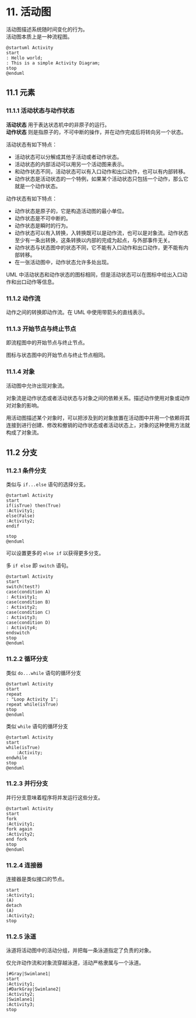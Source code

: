 # 11. 活动图

活动图描述系统随时间变化的行为。  
活动图本质上是一种流程图。  

```plantUML
@startuml Activity
start
: Hello world;
: This is a simple Activity Diagram;
stop
@enduml
```

## 11.1 元素

### 11.1.1 活动状态与动作状态

**活动状态** 用于表达状态机中的非原子的运行。  
**动作状态** 则是指原子的，不可中断的操作，并在动作完成后将转向另一个状态。  

活动状态有如下特点：  

* 活动状态可以分解成其他子活动或者动作状态。
* 活动状态的内部活动可以用另一个活动图来表示。
* 和动作状态不同，活动状态可以有入口动作和出口动作，也可以有内部转移。
* 动作状态是活动状态的一个特例，如果某个活动状态只包括一个动作，那么它就是一个动作状态。

动作状态有如下特点：  

* 动作状态是原子的，它是构造活动图的最小单位。
* 动作状态是不可中断的。
* 动作状态是瞬时的行为。
* 动作状态可以有入转换，入转换既可以是动作流，也可以是对象流。动作状态至少有一条出转换，这条转换以内部的完成为起点，与外部事件无关。
* 动作状态与状态图中的状态不同，它不能有入口动作和出口动作，更不能有内部转移。
* 在一张活动图中，动作状态允许多处出现。

UML 中活动状态和动作状态的图标相同，但是活动状态可以在图标中给出入口动作和出口动作等信息。  

### 11.1.2 动作流

动作之间的转换即动作流。在 UML 中使用带箭头的直线表示。  

### 11.1.3 开始节点与终止节点

即流程图中的开始节点与终止节点。  

图标与状态图中的开始节点与终止节点相同。  

### 11.1.4 对象

活动图中允许出现对象流。  

对象流是动作状态或者活动状态与对象之间的依赖关系。描述动作使用对象或动作对对象的影响。

用活动图描述某个对象时，可以把涉及到的对象放置在活动图中并用一个依赖将其连接到进行创建、修改和撤销的动作状态或者活动状态上，对象的这种使用方法就构成了对象流。  

## 11.2 分支

### 11.2.1 条件分支

类似与 `if...else` 语句的选择分支。  

```PlantUML
@startuml Activity
start
if(isTrue) then(True)
:Activity1;
else(False)
:Activity2;
endif

stop
@enduml
```

可以设置更多的 `else if` 以获得更多分支。  

多 `if else` 即 `switch` 语句。  

```PlantUML
@startuml Activity
start
switch(test?)
case(condition A)
: Activity1;
case(condition B)
: Activity2;
case(condition C)
: Activity3;
case(condition D)
: Activity4;
endswitch
stop
@enduml
```

### 11.2.2 循环分支

类似 `do...while` 语句的循环分支

```PlantUML
@startuml Activity
start 
repeat
: "Loop Activity 1";
repeat while(isTrue)
stop
@enduml
```

类似 `while` 语句的循环分支  

```PlantUML
@startuml Activity
start
while(isTrue)
    :Activity;
endwhile
stop
@enduml
```

### 11.2.3 并行分支

并行分支意味着程序将并发运行这些分支。  

```PlantUML
@startuml Activity
start
fork
:Activity1;
fork again
:Activity2;
end fork
stop
@enduml
```

### 11.2.4 连接器

连接器是类似接口的节点。  

```PlantUML
start
:Activity1;
(A)
detach
(A)
:Activity2;
stop
```

### 11.2.5 泳道

泳道将活动图中的活动分组，并把每一条泳道指定了负责的对象。  

仅允许动作流和对象流穿越泳道，活动严格隶属与一个泳道。  

```PlantUML
|#Gray|Swimlane1|
start
:Activity1;
|#DarkGray|Swimlane2|
:Activity2;
|Swimlane1|
:Activity3;
stop
```
